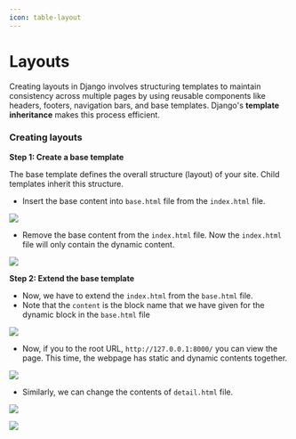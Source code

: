 ```yaml
---
icon: table-layout
---
```


# Layouts

Creating layouts in Django involves structuring templates to maintain consistency across multiple pages by using reusable components like headers, footers, navigation bars, and base templates. Django's **template inheritance** makes this process efficient.

### Creating layouts

**Step 1: Create a base template**

The base template defines the overall structure (layout) of your site. Child templates inherit this structure.

* Insert the base content into `base.html` file from the `index.html` file.

![](https://i.imgur.com/0qlcTPz.png)

* Remove the base content from the `index.html` file. Now the `index.html` file will only contain the dynamic content.

![](https://i.imgur.com/S4nRsGN.png)

**Step 2: Extend the base template**

* Now, we have to extend the `index.html` from the `base.html` file.
* Note that the `content` is the block name that we have given for the dynamic block in the `base.html` file

![](https://i.imgur.com/ha9ZA66.png)

* Now, if you to the root URL, `http://127.0.0.1:8000/` you can view the page. This time, the webpage has static and dynamic contents together.

![](https://i.imgur.com/PX1qInW.png)

* Similarly, we can change the contents of `detail.html` file.

![](https://i.imgur.com/2ltkZOr.png)

![](https://i.imgur.com/yhESUqS.png)
